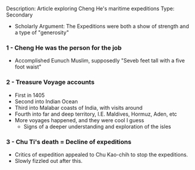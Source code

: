 Description: Article exploring Cheng He's maritime expeditions
Type: Secondary
- Scholarly Argument: The Expeditions were both a show of strength and a type of "generosity"
### 1 - Cheng He was the person for the job
- Accomplished Eunuch Muslim, supposedly "Seveb feet tall with a five foot waist"
### 2 - Treasure Voyage accounts
- First in 1405
- Second into Indian Ocean
- Third into Malabar coasts of India, with visits around
- Fourth into far and deep territory, I.E. Maldives, Hormuz, Aden, etc
- More voyages happened, and they were cool I guess
	- Signs of a deeper understanding and exploration of the isles
### 3 - Chu Ti's death = Decline of expeditions
- Critics of expedition appealed to Chu Kao-chih to stop the expeditions. 
- Slowly fizzled out after this.